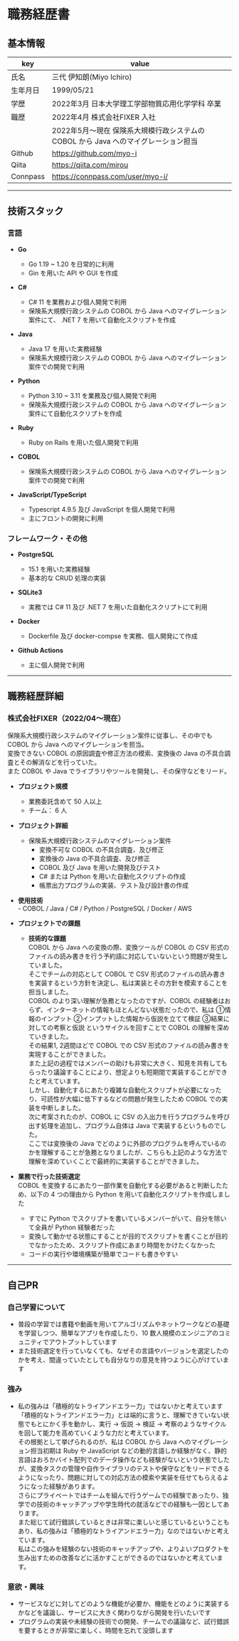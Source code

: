 # 職務経歴書

## 基本情報

|key|value|
|---|---|
|氏名|三代 伊知朗(Miyo Ichiro)|
|生年月日|1999/05/21|
|学歴|2022年3月       日本大学理工学部物質応用化学学科 卒業|
|職歴|2022年4月       株式会社FIXER 入社|
|    |2022年5月～現在 保険系大規模行政システムの COBOL から Java へのマイグレーション担当|
|Github|https://github.com/myo-i|
|Qiita|https://qiita.com/mirou|
|Connpass|https://connpass.com/user/myo-i/|


---

## 技術スタック

### 言語
<!-- (言語のスキルを表現するのであれば、言語のバージョン、パフォーマンスを意識したコーディングテクニック、関連ライブラリなどの組み合わせ経験などを書く) -->
- **Go**  
    - Go 1.19 ~ 1.20 を日常的に利用  
    - Gin を用いた API や GUI を作成  
    <!-- - JWT, PASETO, Gin, Viper 後はlesson_goで使ってた標準のパッケージとか   -->

- **C#**  
    - C# 11 を業務および個人開発で利用  
    - 保険系大規模行政システムの COBOL から Java へのマイグレーション案件にて、 .NET 7 を用いて自動化スクリプトを作成  

- **Java**  
    - Java 17 を用いた実務経験  
    - 保険系大規模行政システムの COBOL から Java へのマイグレーション案件での開発で利用 

- **Python**  
    - Python 3.10 ~ 3.11 を業務及び個人開発で利用  
    - 保険系大規模行政システムの COBOL から Java へのマイグレーション案件にて自動化スクリプトを作成  

- **Ruby**  
    - Ruby on Rails を用いた個人開発で利用  

- **COBOL**
   - 保険系大規模行政システムの COBOL から Java へのマイグレーション案件での開発で利用  

- **JavaScript/TypeScript**  
    - Typescript 4.9.5 及び JavaScript を個人開発で利用  
    - 主にフロントの開発に利用


### フレームワーク・その他
- **PostgreSQL**  
    - 15.1 を用いた実務経験  
    - 基本的な CRUD 処理の実装  
    <!-- - プライベートでの学習①埋め込みSQLが使われていてSQLで動かす必要がある。②保険系の大規模行政システムで税金や金額の支給に関しての処理が必要なためデータの整合性、安全性が非常に重要。③何千万、何億というデータを処理する場合もあるので大量のデータを処理する必要があるから？   -->

- **SQLite3**  
    - 実務では C# 11 及び .NET 7 を用いた自動化スクリプトにて利用 

- **Docker**  
    - Dockerfile 及び docker-compse を実務、個人開発にて作成

- **Github Actions**  
    - 主に個人開発で利用


---

## 職務経歴詳細

### 株式会社FIXER（2022/04〜現在）
保険系大規模行政システムのマイグレーション案件に従事し、その中でも COBOL から Java へのマイグレーションを担当。  
変換できない COBOL の原因調査や修正方法の模索、変換後の Java の不具合調査とその解消などを行っていた。  
また COBOL や Java でライブラリやツールを開発し、その保守などをリード。

- **プロジェクト規模**
    - 業務委託含めて 50 人以上
    - チーム： 6 人
- **プロジェクト詳細**
    - 保険系大規模行政システムのマイグレーション案件
        - 変換不可な COBOL の不具合調査、及び修正
        - 変換後の Java の不具合調査、及び修正
        - COBOL 及び Java を用いた開発及びテスト
        - C# または Python を用いた自動化スクリプトの作成
        - 帳票出力プログラムの実装、テスト及び設計書の作成
- **使用技術**  
        - COBOL / Java / C# / Python / PostgreSQL / Docker / AWS
    <!-- - C#, Python を用いた自動化スクリプトの開発
    - COBOL から Java への変換
    - COBOL 及び Java を用いたツールの作成
    - JUnit 及び Mockito を用いた Java のテスト
    - Maven を用いたビルド
    - PostgreSQL を用いた DB 操作
    - 同値性検証環境へのデプロイ
    - Java から dll を呼び出すラッパーの作成 etc -->
    <!-- # 長いと読むの大変だから短くしてもいいかも！！ -->
- **プロジェクトでの課題**
    <!-- - **①技術のキャッチアップ**  
    初めは COBOL も Java も経験がなく、Byte の扱いや文字コードなど、ほとんどわからない状態であり、技術のキャッチアップが課題となりました  
    一番優秀な同期を観察して、周りと何が違うか観察してた。具体的にはコードに対する美意識、圧倒的な基礎力、システムや言語の内部仕様、言語の公式ドキュメントであったり、プロジェクトのドキュメントの理解など。
    そこで以下のように考えながら学習していました
        - 理解に徹したほうが頭に残りやすいという経験から理解に重点を置くような学習をしました  
        - 下記のサイクルで理解を深めていました  
          ①記事やドキュメントを読んで知らない単語を調べつつ理解  
          ②仮説を立てながら実際にコードを書いて検証してみる  
          ③わからないことがあれば有識者に質問する    
        - またネット上や他のメンバーが書いたコードをどのような処理をしているのかだけでなく、なぜそのような処理をするのか説明できるくらいに調べて理解しました  
        - 以上のような方法でキャッチアップすることで、初速こそ遅かったものの、COBOL 変換時の対応であったり、COBOL 変換後の Java の仕様に沿ったライブラリの実装やテストなど、初めて行う業務でも迅速に対応することができました  


    - **②短いタスクの期限と有識者の不足**
    COBOL のバージョンアップに伴う突然の移行作業において、短いタスクの期限、有識者の不足、などの問題が発生しており、私は下記の対応を行いました  
      - タスク量を減らすために、変換対象や更新対象の洗い出し  
      - 知識のない人でも作業シートを見るだけで対応できるように、過去に変換作業を行った際に残していたドキュメントを改善  
      - 変換ミスが発生してバグが発生するのを防ぐために、変換作業の流れを洗い出して自分が担当すべき部分を分類  
      - 上記の対応を行うことで、突然の急務でも、変換ミスによるバグを生み出さずに期限に間に合わせることができました   -->

    <!-- - **機能改善のやつ** -->
    <!-- - **恐らく技術的な話を聞きたいはずだからCSVでいく** -->
    - **技術的な課題**  
    COBOL から Java への変換の際、変換ツールが COBOL の CSV 形式のファイルの読み書きを行う予約語に対応していないという問題が発生していました。  
    そこでチームの対応として COBOL で CSV 形式のファイルの読み書きを実装するという方針を決定し、私は実装とその方針を模索することを担当しました。  
    COBOL のより深い理解が急務となったのですが、COBOL の経験者はおらず、インターネットの情報もほとんどない状態だったので、私は ①情報のインプット ②インプットした情報から仮説を立てて検証 ③結果に対しての考察と仮説 というサイクルを回すことで COBOL の理解を深めていきました。  
    その結果1, 2週間ほどで COBOL での CSV 形式のファイルの読み書きを実現することができました。  
    また上記の過程ではメンバーの助けも非常に大きく、知見を共有してもらったり議論することにより、想定よりも短期間で実装することができたと考えています。  
    しかし、自動化するにあたり複雑な自動化スクリプトが必要になったり、可読性が大幅に低下するなどの問題が発生したため COBOL での実装を中断しました。  
    次に考案されたのが、COBOL に CSV の入出力を行うプログラムを呼び出す処理を追加し、プログラム自体は Java で実装するというものでした。  
    ここでは変換後の Java でどのように外部のプログラムを呼んでいるのかを理解することが急務となりましたが、こちらも上記のような方法で理解を深めていくことで最終的に実装することができました。
    

- **業務で行った技術選定**  
    COBOL を変換するにあたり一部作業を自動化する必要があると判断したため、以下の 4 つの理由から Python を用いて自動化スクリプトを作成しました  
    - すでに Python でスクリプトを書いているメンバーがいて、自分を除いて全員が Python 経験者だった  
    - 変換して動かせる状態にすることが目的でスクリプトを書くことが目的でなかったため、スクリプト作成にあまり時間をかけたくなかった  
    - コードの実行や環境構築が簡単でコードも書きやすい  


---

## 自己PR
<!-- ### 技術によって価値提供
技術の特徴を常に意識している -> 技術によって提供できる価値を考える -->


### 自己学習について
- 普段の学習では書籍や動画を用いてアルゴリズムやネットワークなどの基礎を学習しつつ、簡単なアプリを作成したり、10 数人規模のエンジニアのコミュニティでアウトプットしています  
- また技術選定を行っていなくても、なぜその言語やバージョンを選定したのかを考え、間違っていたとしても自分なりの意見を持つように心がけています  
<!-- - 普段のコーディング時に意識していることは、計算量が多くならないように、もっとも適切なデータ構造やアルゴリズムをそれぞれの特徴を踏まえたうえで選択していることです   -->


<!-- ### 好きな言葉
- アルベルト・アインシュタインの「学べば学ぶほど自分の無知を知り、自分の無知を知るほど学びたくなる」という言葉です
    - その理由としては、楽しいという感情を自分が生きるうえで大切にしており、エンジニアという職に就いているのは好奇心が始まりだったからです
    - また楽しいという感情は時間を忘れさせ、努力を努力と思わないくらいに没頭させてくれます。そのためプライベートの時間があまりないときでも、半年以上、毎日学習を続けられたのは学ぶの楽しいからだと非常に感じています
    - 「好奇心」が自分にとっての人生の軸なので、アインシュタインのこの言葉が好きです -->
### 強み
- 私の強みは「積極的なトライアンドエラー力」ではないかと考えています  
    「積極的なトライアンドエラー力」とは端的に言うと、理解できていない状態でもとにかく手を動かし、実行 → 仮説 → 検証 → 考察のようなサイクルを回して能力を高めていくような力だと考えています。  
    その根拠として挙げられるのが、私は COBOL から Java へのマイグレーション担当初期は Ruby や JavaScript などの動的言語しか経験がなく、静的言語はおろかバイト配列でのデータ操作なども経験がないという状態でしたが、変換タスクの管理や自作ライブラリのテストや保守などをリードできるようになったり、問題に対しての対応方法の模索や実装を任せてもらえるようになった経験があります。  
    さらにプライベートではチームを組んで行うゲームでの経験であったり、独学での技術のキャッチアップや学生時代の就活などでの経験も一因としてあります。  
    また総じて試行錯誤しているときは非常に楽しいと感じているということもあり、私の強みは「積極的なトライアンドエラー力」なのではないかと考えています。  
    私はこの強みを経験のない技術のキャッチアップや、よりよいプロダクトを生み出すための改善などに活かすことができるのではないかと考えています。  


### 意欲・興味
- サービスなどに対してどのような機能が必要か、機能をどのように実装するかなどを議論し、サービスに大きく関わりながら開発を行いたいです
- プログラムの実装や未経験の技術での開発、チームでの議論など、試行錯誤を要するときが非常に楽しく、時間を忘れて没頭します

<!-- **重要！！**
もちろん意思決定に関わった経験がなくても、「上司に言われたからやった」のではなく、チームが意思決定に至った目的や背景を自分の言葉でちゃんと説明ができるという点が大切だと考えて


＜やりたいこと＞ -->


